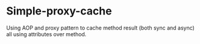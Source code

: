 # Simple-proxy-cache

Using AOP and proxy pattern to cache method result (both sync and async) all using attributes over method.
